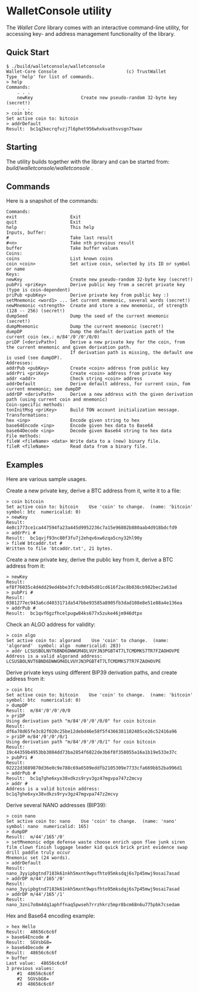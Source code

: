 # WalletConsole utility

The *Wallet Core* library comes with an interactive command-line utility, for accessing key- and address management functionality of the library. 

## Quick Start

```shell
$ ./build/walletconsole/walletconsole 
Wallet-Core Console                          (c) TrustWallet
Type 'help' for list of commands.
> help
Commands:
    . . .
    newKey                  Create new pseudo-random 32-byte key (secret!)
    . . .
> coin btc
Set active coin to: bitcoin
> addrDefault
Result:  bc1q2kecrqfvzj7l6phet956whxkvathsvsgn7twav
```

## Starting

The utility builds together with the library and can be started from: *build/walletconsole/walletconsole* .

## Commands

Here is a snapshot of the commands:

```shell
Commands:
exit                    Exit
quit                    Exit
help                    This help
Inputs, buffer:
#                       Take last result
#<n>                    Take nth previous result
buffer                  Take buffer values
Coins:
coins                   List known coins
coin <coin>             Set active coin, selected by its ID or symbol or name
Keys:
newKey                  Create new pseudo-random 32-byte key (secret!)
pubPri <priKey>         Derive public key from a secret private key (type is coin-dependent)
priPub <pubKey>         Derive private key from public key :)
setMnemonic <word1> ... Set current mnemonic, several words (secret!)
newMnemonic <strength>  Create and store a new mnemonic, of strength (128 -- 256) (secret!)
dumpSeed                Dump the seed of the current mnemonic (secret!)
dumpMnemonic            Dump the current mnemonic (secret!)
dumpDP                  Dump the default derivation path of the current coin (ex.: m/84'/0'/0'/0/0)
priDP [<derivPath>]     Derive a new private key for the coin, from the current mnemonic and given derivation path.
                        If derivation path is missing, the default one is used (see dumpDP).
Addresses:
addrPub <pubKey>        Create <coin> address from public key
addrPri <priKey>        Create <coin> address from private key
addr <addr>             Check string <coin> address
addrDefault             Derive default address, for current coin, fom current mnemonic; see dumpDP
addrDP <derivPath>      Derive a new address with the given derivation path (using current coin and mnemonic)
Coin-specific methods:
tonInitMsg <priKey>     Build TON account initialization message.
Transformations:
hex <inp>               Encode given string to hex
base64Encode <inp>      Encode given hex data to Base64
base64Decode <inp>      Decode given Base64 string to hex data
File methods:
fileW <fileName> <data> Write data to a (new) binary file.
fileR <fileName>        Read data from a binary file.
```
## Examples

Here are various sample usages.

Create a new private key, derive a BTC address from it, write it to a file:

```shell
> coin bitcoin
Set active coin to: bitcoin    Use 'coin' to change.  (name: 'bitcoin'  symbol: btc  numericalid: 0)
> newKey
Result:  4e8c1773ce1ca447594fa23a445d9952236c7a15e96802b880aab4d918bdcfd9
> addrPri #
Result:  bc1qvjf93nc80f3fu7j2ehqv6xw6zqa5cny32hl90y
> fileW btcaddr.txt #
Written to file 'btcaddr.txt', 21 bytes.
```

Create a new private key, derive the public key from it, derive a BTC address from it:

```shell
> newKey
Result:  ef8f76035c4d4dd29ed4bbe3fc7c0db45d81cd616f2ac8b038cb982bec2a63ad
> pubPri #
Result:  0381277ec943a6cd4033171da547bbe93585a8905fb3dad108e8e51e88a4e136ea
> addrPub #
Result:  bc1qvf6gzfhcelpugw84ks677x5zuke46jm946dtpx
```

Check an ALGO address for validity:

```shell
> coin algo
Set active coin to: algorand    Use 'coin' to change.  (name: 'algorand'  symbol: algo  numericalid: 283)
> addr LCSUSBOLNVT6BND6DWWGM4DLVUYJN3PGBT4T7LTCMDMKS7TR7FZAOHOVPE
Address is a valid algorand address:  LCSUSBOLNVT6BND6DWWGM4DLVUYJN3PGBT4T7LTCMDMKS7TR7FZAOHOVPE
```

Derive private keys using different BIP39 derivation paths, and create address from it:

```shell
> coin btc
Set active coin to: bitcoin    Use 'coin' to change.  (name: 'bitcoin'  symbol: btc  numericalid: 0)
> dumpDP
Result:  m/84'/0'/0'/0/0
> priDP
Using derivation path "m/84'/0'/0'/0/0" for coin bitcoin
Result:  df6a78d65fe3c82f020c25be12debd46e58f5f4366381102485ce26c52416a96
> priDP m/84'/0'/0'/0/1
Using derivation path "m/84'/0'/0'/0/1" for coin bitcoin
Result:  19c44359b4953bb3084dd73ba2854f6822de3b6f8f358055a16a1b19e533e37c
> pubPri #
Result:  02222d3889870d36e0c9e788c69a6509eddfb2105309e7733cfa669bb52ba996d1
> addrPub #
Result:  bc1q7ghe6xyx38vdkzs9ryv3gz47mgvpa747z2mcvy
> addr #
Address is a valid bitcoin address:  bc1q7ghe6xyx38vdkzs9ryv3gz47mgvpa747z2mcvy
```

Derive several NANO addresses (BIP39):

```shell
> coin nano
Set active coin to: nano    Use 'coin' to change.  (name: 'nano'  symbol: nano  numericalid: 165)
> dumpDP
Result:  m/44'/165'/0'
> setMnemonic edge defense waste choose enrich upon flee junk siren film clown finish luggage leader kid quick brick print evidence swap drill paddle truly occur
Mnemonic set (24 words).
> addrDefault
Result:  nano_3yyipbgtnd7183k61nkh5mxnt9wpsfhto95mksdqj6s7p45mwj9osai7asad
> addrDP m/44'/165'/0'
Result:  nano_3yyipbgtnd7183k61nkh5mxnt9wpsfhto95mksdqj6s7p45mwj9osai7asad
> addrDP m/44'/165'/1'
Result:  nano_3zni7o8m4dq1aphffnaq5pwseh7rrzhkrz5mpr8bcm68n6u775pbk7csedam
```

Hex and Base64 encoding example:

```shell
> hex Hello
Result:  48656c6c6f
> base64Encode #
Result:  SGVsbG8=
> base64Decode #
Result:  48656c6c6f
> buffer
Last value:  48656c6c6f
3 previous values:
    #1  48656c6c6f
    #2  SGVsbG8=
    #3  48656c6c6f
```